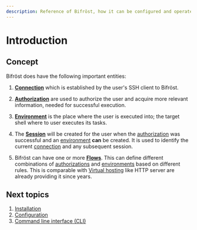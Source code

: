 ```yaml
---
description: Reference of Bifröst, how it can be configured and operated.
---
```

# Introduction

## Concept

Bifröst does have the following important entities:

1. [**Connection**](connection/index.md) which is established by the user's SSH client to Bifröst.

2. [**Authorization**](authorization/index.md) are used to authorize the user and acquire more relevant information, needed for successful execution.

3. [**Environment**](environment/index.md) is the place where the user is executed into; the target shell where to user executes its tasks.

4. The [**Session**](session/index.md) will be created for the user when the [authorization](authorization/index.md) was successful and an [environment](environment/index.md) **can** be created. It is used to identify the current [connection](connection/index.md) and any subsequent session.

5. Bifröst can have one or more [**Flows**](flow.md). This can define different combinations of [authorizations](authorization/index.md) and [environments](environment/index.md) based on different rules. This is comparable with [Virtual hosting](https://en.wikipedia.org/wiki/Virtual_hosting) like HTTP server are already providing it since years.

## Next topics

1. [Installation](../setup/index.md)
2. [Configuration](configuration.md)
3. [Command line interface (CLI)](cli.md)
